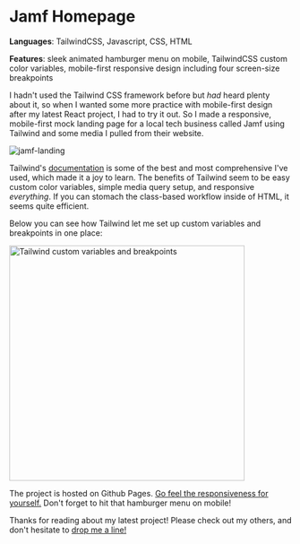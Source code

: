 # Jamf Homepage

**Languages**: TailwindCSS, Javascript, CSS, HTML<br>

**Features**: sleek animated hamburger menu on mobile, TailwindCSS custom color variables, mobile-first responsive design including four screen-size breakpoints

I hadn't used the Tailwind CSS framework before but _had_ heard plenty about it, so when I wanted some more practice with mobile-first design after my latest React project, I had to try it out. So I made a responsive, mobile-first mock landing page for a local tech business called Jamf using Tailwind and some media I pulled from their website.

![jamf-landing](https://user-images.githubusercontent.com/66852498/162827027-2dda6a80-e3d0-48a9-8dbd-0607fa78159f.gif)


Tailwind's <a href="https://tailwindcss.com/docs/installation">documentation</a> is some of the best and most comprehensive I've used, which made it a joy to learn. The benefits of Tailwind seem to be easy custom color variables, simple media query setup, and responsive _everything_. If you can stomach the class-based workflow inside of HTML, it seems quite efficient.

Below you can see how Tailwind let me set up custom variables and breakpoints in one place:

<img width="420" alt="Tailwind custom variables and breakpoints" src="https://user-images.githubusercontent.com/66852498/162828617-34bd9717-057d-4b17-9d24-bebcbd686300.png">

The project is hosted on Github Pages. <a href="https://btramel.github.io/jamf-landing/">Go feel the responsiveness for yourself.</a> Don't forget to hit that hamburger menu on mobile!

Thanks for reading about my latest project! Please check out my others, and don't hesitate to <a href="mailto:bradtramel@gmail.com">drop me a line!</a>
